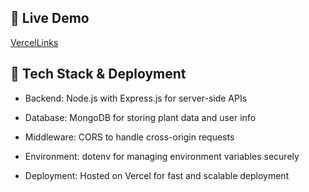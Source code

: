 ## 🚀 Live Demo

[VercelLinks](https://mango-server-seven.vercel.app/)

## 🧰 Tech Stack & Deployment 
- Backend: Node.js with Express.js for server-side APIs

- Database: MongoDB for storing plant data and user info

- Middleware: CORS to handle cross-origin requests

- Environment: dotenv for managing environment variables securely

- Deployment: Hosted on Vercel for fast and scalable deployment
